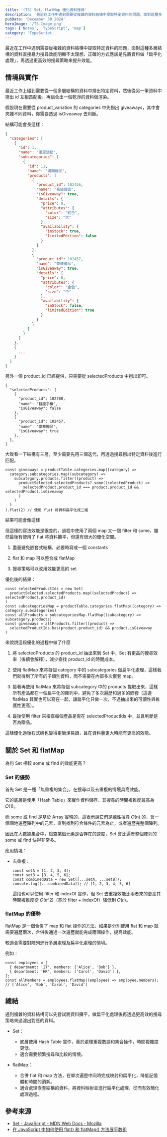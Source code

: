 ```yaml
---
title: '[TS] Set、flatMap 優化資料搜尋'
description: '最近在工作中遇到需要從複雜的資料結構中提取特定資料的問題，面對這種多層結構的資料直接暴力搜尋效能明顯不太理想，正確的方式應該是先將資料做扁平化處理，再透過更高效的搜尋策略來提升效能。'
pubDate: 'December 30 2024'
heroImage: '/TS-Image.png'
tags: ['Notes', 'TypeScript', 'map']
category: 'TypeScript'
---
```


最近在工作中遇到需要從複雜的資料結構中提取特定資料的問題，面對這種多層結構的資料直接暴力搜尋效能明顯不太理想，正確的方式應該是先將資料做「扁平化處理」，再透過更高效的搜尋策略來提升效能。

## 情境與實作

最近工作上碰到需要從一個多層結構的資料中撈出特定資料，然後從另一筆資料中撈出 id 互相匹配後，再組合出一個乾淨的資料做渲染。

假設現在需要從 product_variation 的 categories 中先撈出 giveaways，其中會夾雜不同資料，你需要透過 isGiveaway 去判斷。

結構可能會長這樣：

```json
{
  "categories": [
    {
      "id": 1,
      "name": "優惠活動",
      "subcategories": [
        {
          "id": 11,
          "name": "滿額贈品",
          "products": [
            {
              "product_id": 102456,
              "name": "高級禮盒",
              "isGiveaway": true,
              "details": {
                "price": 0,
                "attributes": {
                  "color": "紅色",
                  "size": "大"
                },
                "availability": {
                  "inStock": true,
                  "limitedEdition": false
                }
              }
            },
            {
              "product_id": 102457,
              "name": "豪華贈品",
              "isGiveaway": true,
              "details": {
                "price": 0,
                "attributes": {
                  "color": "金色",
                  "size": "中"
                },
                "availability": {
                  "inStock": false,
                  "limitedEdition": true
                }
              }
            }
          ]
        }
      ]
    },
    {
      ...
    }
  ]
}
```

另外一個 product_id 已經提供，只需要從 selectedProducts 中撈出即可。

```json=
{
  "selectedProducts": [
    {
      "product_id": 102780,
      "name": "智能手機",
      "isGiveaway": false
    },
    {
      "product_id": 102457,
      "name": "豪華贈品",
      "isGiveaway": true
    },
  ],
}
```

大致看一下結構有三層，至少需要先用三個迭代，再透過搜尋撈出特定資料後進行匹配。

```ts=
const giveaways = productTable.categories.map((category) =>
  category.subcategories.map((subcategory) =>
    subcategory.products.filter((product) =>
      productSelected.selectedProducts?.some((selectedProduct) =>
        selectedProduct.product_id === product.product_id && selectedProduct.isGiveaway
      )
    )
  )
).flat(2) // 使用 flat 將資料扁平化成二維
```

結果可能會像這樣

但這樣的寫法效能是很差的，過程中使用了兩個 map 又一個 filter 和 some，雖然最後有使用了 flat 將資料攤平，但還有很大的優化空間。

1. 盡量避免嵌套式結構，必要時寫成一個 constants

2. flat 和 map 可以整合成 flatMap

3. 搜尋策略可以改用效能更高的 set

優化後的結果：

```ts=
const selectedProductIds = new Set(
  productSelected.selectedProducts.map((selectedProduct) => selectedProduct.product_id)
)
const subcategoriesMap = productTable.categories.flatMap((category) => category.subcategories)
const allProducts = subcategoriesMap.flatMap((subcategory) => subcategory.products)
const giveaways = allProducts.filter((product) => 
  selectedProductIds.has(product.product_id) && product.isGiveaway
)
```

來說說這段優化的過程中做了什麼

1. 將 selectedProducts 的 product_id 抽出來到 Set 中，Set 有更高的搜尋效率（後續會解釋），減少查找 product_id 的時間成本。

2. 使用 flatMap 來將每個 category 中的 subcategories 做扁平化處理，這樣我們就得到了所有的子類別資料，而不需要在內部多次嵌套 map。

3. 接著再使用 flatMap 來將每個 subcategory 中的 products 提取出來，這樣所有產品都在一個扁平化的陣列中，避免了多次遍歷和過多的嵌套（這邊 flatMap 其實也可以寫在一起，讓扁平化只做一次，不過抽出來的可讀性與維護性更高）。

4. 最後使用 filter 來檢查每個產品是否在 selectedProductIds 中，並且判斷是否為贈品。

這樣優化過後程式碼也變得更簡潔易讀，且在資料量更大時能有更高的效能。

## 關於 Set 和 flatMap

為何 Set 相較 some 或 find 的效能更高？

### Set 的優勢

首先 Set 是一種「無重複的集合」，在搜尋以及去重複的情境具高效能。

它的底層是使用「Hash Table」來實作資料儲存，其搜尋的時間複雜度最高為 𝑂(1)。

而 some 或 find 是基於 Array 實現的，這表示說它們是線性搜尋 𝑂(n) 的，會一個個地遍歷陣列中的元素，直到找到符合條件的元素為止，或者遍歷完整個陣列。

因此在大數據集合中，檢查某個元素是否存在的速度，Set 會比遍歷整個陣列的 some 或 find 快得非常多。

應用情境：

* 去重複：

    ```ts=
    const setA = [1, 2, 3, 4];
    const setB = [3, 4, 5, 6];
    const combinedData = new Set([...setA, ...setB]);
    console.log([...combinedData]); // [1, 2, 3, 4, 5, 6]
    ```

    這段也可以使用 filter 和 indexOf 實作，但 Set 去重複效能比兩者來的更高其時間複雜度從 𝑂(𝑛^2)（基於 filter + indexOf）降低到 𝑂(𝑛)。

### flatMap 的優勢

flatMap 是一個合併了 map 和 flat 操作的方法，如果是分別使用 flat 和 map 就需要遍歷兩次，合併後通過一次遍歷就能完成兩個操作，提高效能。  

較適合需要對陣列進行多層處理及扁平化處理的情境。

例如： 

```ts=
const employees = [
  { department: 'IT', members: ['Alice', 'Bob'] },
  { department: 'HR', members: ['Carol', 'David'] },
];
const allMembers = employees.flatMap((employee) => employee.members);
// ['Alice', 'Bob', 'Carol', 'David']
```

## 總結

遇到複雜的資料結構可以先嘗試將資料攤平，做扁平化處理後再透過更高效的搜尋策略來過濾出對應的資料。

* Set：

    * 底層使用 Hash Table 實作，善於處理重複數據和集合操作，時間複雜度更低。
    * 適合需要頻繁搜尋和比較的情境。

* flatMap：

    * 合併 flat 和 map 方法，在單次遍歷中同時完成映射和扁平化，降低記憶體和時間的消耗。
    * 適合處理嵌套結構的資料，將資料映射並進行扁平化處理，從而有效簡化處理過程。

## 參考來源

* [Set - JavaScript - MDN Web Docs - Mozilla](https://developer.mozilla.org/zh-TW/docs/Web/JavaScript/Reference/Global_Objects/Set)
* [在 JavaScript 中如何使用 flat() 和 flatMap() 方法展平数组](https://www.freecodecamp.org/chinese/news/flat-and-flatmap-javascript-array-methods/)